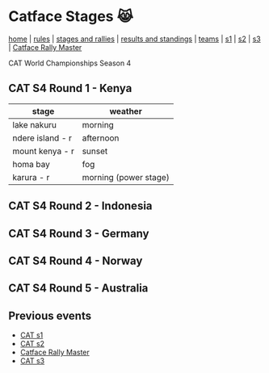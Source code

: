 # Catface Stages 😹

[home](index.md) | [rules](rules.md) | [stages and rallies](stages.md) | [results and standings](results.md) | [teams](teams.md) | [s1](s1/s1_index.md) | [s2](s2/s2_index.md) | [s3](s3/s3_index.md) | 
[Catface Rally Master](rally_master.md)

CAT World Championships Season 4

## CAT S4 Round 1 - Kenya

| stage | weather |
| ----- | ------  |
| lake nakuru | morning |
| ndere island - r | afternoon |
| mount kenya - r | sunset |
| homa bay | fog |
| karura - r | morning (power stage) |

## CAT S4 Round 2 - Indonesia

## CAT S4 Round 3 - Germany

## CAT S4 Round 4 - Norway

## CAT S4 Round 5 - Australia


## Previous events
- [CAT s1](s1/s1_index.md)
- [CAT s2](s2/s2_index.md)
- [Catface Rally Master](rally_master.md)
- [CAT s3](s3/s3_index.md)
